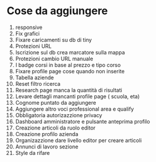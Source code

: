 # Cose da aggiungere

1. responsive
2. Fix grafici
3. Fixare caricamenti su db di tiny
4. Protezioni URL
5. Iscrizione sul db crea marcatore sulla mappa
6. Protezioni cambio URL manuale
7. I badge corsi in base al prezzo e tipo corso 
9. Fixare profile page cose quando non inserite
10. Tabella aziende
11. Reset filtro ricerca
12. Research page manca la quantità di risultati
13. Levare dettagli mancanti profile page ( scuola, eta)
14. Cognome puntato da aggiungere
15. Aggiungere altro voci professional area e qualify
16. Obbligatoria autorizazzione privacy
18. Dashboard amministratore e pulsante anteprima profilo
19. Creazione articoli da ruolo editor
20. Creazione profilo azienda
21. Organizazzione dare livello editor per creare articoli
22. Annunci di lavoro sezione
23. Style da rifare
